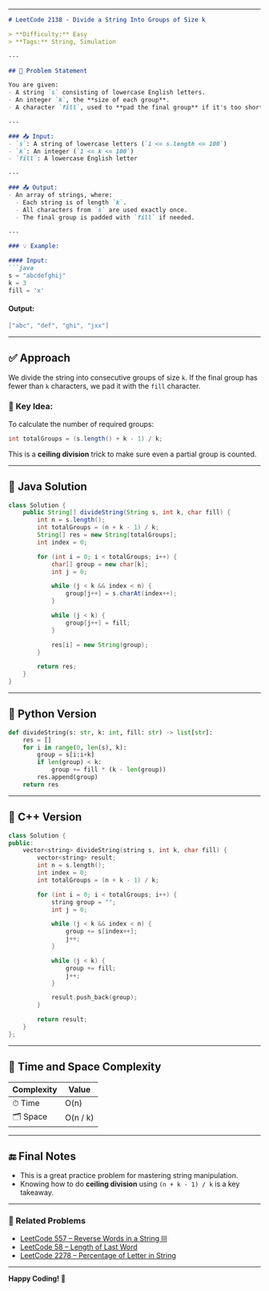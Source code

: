 

---

````markdown
# LeetCode 2138 - Divide a String Into Groups of Size k

> **Difficulty:** Easy  
> **Tags:** String, Simulation

---

## 🧩 Problem Statement

You are given:
- A string `s` consisting of lowercase English letters.
- An integer `k`, the **size of each group**.
- A character `fill`, used to **pad the final group** if it's too short.

---

### 📥 Input:
- `s`: A string of lowercase letters (`1 <= s.length <= 100`)
- `k`: An integer (`1 <= k <= 100`)
- `fill`: A lowercase English letter

---

### 📤 Output:
- An array of strings, where:
  - Each string is of length `k`.
  - All characters from `s` are used exactly once.
  - The final group is padded with `fill` if needed.

---

### 💡 Example:

#### Input:
```java
s = "abcdefghij"
k = 3
fill = 'x'
````

#### Output:

```java
["abc", "def", "ghi", "jxx"]
```

---

## ✅ Approach

We divide the string into consecutive groups of size `k`.
If the final group has fewer than `k` characters, we pad it with the `fill` character.

### 🧠 Key Idea:

To calculate the number of required groups:

```java
int totalGroups = (s.length() + k - 1) / k;
```

This is a **ceiling division** trick to make sure even a partial group is counted.

---

## 🧪 Java Solution

```java
class Solution {
    public String[] divideString(String s, int k, char fill) {
        int n = s.length();
        int totalGroups = (n + k - 1) / k;
        String[] res = new String[totalGroups];
        int index = 0;

        for (int i = 0; i < totalGroups; i++) {
            char[] group = new char[k];
            int j = 0;

            while (j < k && index < n) {
                group[j++] = s.charAt(index++);
            }

            while (j < k) {
                group[j++] = fill;
            }

            res[i] = new String(group);
        }

        return res;
    }
}
```

---

## 🐍 Python Version

```python
def divideString(s: str, k: int, fill: str) -> list[str]:
    res = []
    for i in range(0, len(s), k):
        group = s[i:i+k]
        if len(group) < k:
            group += fill * (k - len(group))
        res.append(group)
    return res
```

---

## 🧵 C++ Version

```cpp
class Solution {
public:
    vector<string> divideString(string s, int k, char fill) {
        vector<string> result;
        int n = s.length();
        int index = 0;
        int totalGroups = (n + k - 1) / k;

        for (int i = 0; i < totalGroups; i++) {
            string group = "";
            int j = 0;

            while (j < k && index < n) {
                group += s[index++];
                j++;
            }

            while (j < k) {
                group += fill;
                j++;
            }

            result.push_back(group);
        }

        return result;
    }
};
```

---

## 🧠 Time and Space Complexity

| Complexity | Value    |
| ---------- | -------- |
| ⏱ Time     | O(n)     |
| 🗂 Space   | O(n / k) |

---

## 🔚 Final Notes

* This is a great practice problem for mastering string manipulation.
* Knowing how to do **ceiling division** using `(n + k - 1) / k` is a key takeaway.

---

### 🔗 Related Problems

* [LeetCode 557 – Reverse Words in a String III](https://leetcode.com/problems/reverse-words-in-a-string-iii/)
* [LeetCode 58 – Length of Last Word](https://leetcode.com/problems/length-of-last-word/)
* [LeetCode 2278 – Percentage of Letter in String](https://leetcode.com/problems/percentage-of-letter-in-string/)

---

**Happy Coding! 🚀**

```


```
